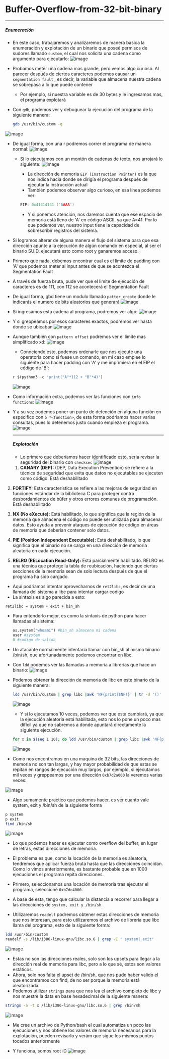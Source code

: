 # Buffer-Overflow-from-32-bit-binary

***

  <h5>Enumeración</h5>
  
- En este caso, trabajaremos y analizaremos de manera basica la enumeración y explotación de un binario que poseé permisos de sudores llamado `custom`, el cual nos solicita una cadena como argumento para ejecutarlo:
  ![image](https://github.com/JoseVazquez101/Buffer-Overflow-from-32-bit-binary/assets/111292579/f20f55bc-4618-4d34-aaf0-e19a9e3e22a7)

- Probamos meter una cadena mas grande, pero vemos algo curioso. Al parecer después de ciertos caracteres podemos causar un `segmentation fault` , es decir, la variable que almacena nuestra cadena se sobrepasa a lo que puede contener
	- Por ejemplo, si nuestra variable es de 30 bytes y le ingresamos mas, el programa explotará
- Con `gdb`, podemos ver y debuguear la ejecución del programa de la siguiente manera:
  ~~~ bash 
  gdb /usr/bin/custom -q
  ~~~
![image](https://github.com/JoseVazquez101/Buffer-Overflow-from-32-bit-binary/assets/111292579/28516134-af38-41b8-a473-140a2846269e)

- De igual forma, con una r podremos correr el programa de manera normal:
  ![image](https://github.com/JoseVazquez101/Buffer-Overflow-from-32-bit-binary/assets/111292579/eadf68b6-3d75-4d63-aa84-1d7e5eff504c)

  - Si lo ejecutamos con un montón de cadenas de texto, nos arrojará lo siguiente:
    ![image](https://github.com/JoseVazquez101/Buffer-Overflow-from-32-bit-binary/assets/111292579/451822d5-6caa-409c-88f4-aee81c90e59b)

    - La dirección de memoria `EIP (Instruction Pointer)` es la que nos  indica hacia donde se dirigía el programa después de ejecutar la instrucción actual
    - También podemos observar algo curioso, en esa línea podemos ver:
    ~~~ C
    EIP: 0x41414141 ('AAAA')
    ~~~
    - Y si ponemos atención, nos daremos cuenta que ese espacio de memoria está lleno de 'A' en código ASCII, ya que A=41. Por lo que podemos ver, nuestro input tiene la capacidad de sobrescribir registros del sistema.

- Si logramos alterar de alguna manera el flujo del sistema para que esa dirección apunte a la ejecución de algún comando en especial, al ser el binario SUID, ejecutará esto como root y ganaremos acceso.
- Primero que nada, debemos encontrar cual es el limite de padding con 'A' que podemos meter al input antes de que se acontezca el Segmentation Fault

- A través de fuerza bruta, pude ver que el limite de ejecución de caracteres es de 111, con 112 se acontecerá el Segmentation Fault
- De igual forma, gbd tiene un modulo llamado `patter_create` donde le indicarás el numero de bits aleatorios que generará
  ![image](https://github.com/JoseVazquez101/Buffer-Overflow-from-32-bit-binary/assets/111292579/b27c4264-8b3b-47d7-aaf3-15858bfd5081)


- Si ingresamos esta cadena al programa, podremos ver algo:
  ![image](https://github.com/JoseVazquez101/Buffer-Overflow-from-32-bit-binary/assets/111292579/ed0058c2-3503-4b7f-aa7d-0dca200ad979)

- Y si greppeamos por esos caracteres exactos, podremos ver hasta donde se ubicaban
  ![image](https://github.com/JoseVazquez101/Buffer-Overflow-from-32-bit-binary/assets/111292579/c183681c-1f4b-4a03-a43b-5d875e2103bc)

- Aunque también con `pattern offset` podremos ver el limite mas simplificado xd:
  ![image](https://github.com/JoseVazquez101/Buffer-Overflow-from-32-bit-binary/assets/111292579/d7e274fb-3b15-44fa-a009-3edba9448f76)

   - Conociendo esto, podemos ordenarle que nos ejecute una operatoria como si fuese un comando, en mi caso emplee lo siguiente para hacer padding con 'A' y me imprimiera en el EIP el código de 'B':
  ~~~ python
  r $(python3 -c 'print("A"*112 + "B"*4)')
  ~~~
  ![image](https://github.com/JoseVazquez101/Buffer-Overflow-from-32-bit-binary/assets/111292579/db84e123-f1d7-408a-ad04-56c1b7331e02)
  
- Como información extra, podemos ver las funciones con `info functions`:
![image](https://github.com/JoseVazquez101/Buffer-Overflow-from-32-bit-binary/assets/111292579/9fb96654-dbb2-45c2-b86e-a09b1de7d638)

- Y a su vez podemos poner un punto de detención en alguna función en especifico con `b *<function>`, de esta forma podríamos hacer varias consultas, pues lo detenemos justo cuando empieza el programa.
![image](https://github.com/JoseVazquez101/Buffer-Overflow-from-32-bit-binary/assets/111292579/8811ec15-f720-49e6-bc66-a35faaf47044)

  ***
  <h5>Explotación</h5>
  
  - Lo primero que deberíamos hacer identificado esto, seria revisar la seguridad del binario con `checksec`
  ![image](https://github.com/JoseVazquez101/Buffer-Overflow-from-32-bit-binary/assets/111292579/e0f23b1c-669a-42e6-8a6d-17d34c46275e)

  
  1. **CANARY (DEP):** (DEP, Data Execution Prevention) se refiere a la técnica de seguridad que evita que datos no ejecutables se ejecuten como código. Está deshabilitado
    
2. **FORTIFY:** Esta característica se refiere a las mejoras de seguridad en funciones estándar de la biblioteca C para proteger contra desbordamientos de búfer y otros errores comunes de programación. Está deshabilitado

3. **NX (No eXecute):** Está habilitado, lo que significa que la región de la memoria que almacena el código no puede ser utilizada para almacenar datos. Esto ayuda a prevenir ataques de ejecución de código en áreas de memoria que deberían contener solo datos.

5. **PIE (Position Independent Executable):** Está deshabilitado, lo que significa que el binario no se carga en una dirección de memoria aleatoria en cada ejecución. 
    
5. **RELRO (RELocation Read-Only):** Está parcialmente habilitado. RELRO es una técnica que protege la tabla de reubicación, haciendo que ciertas secciones de la memoria sean de solo lectura después de que el programa ha sido cargado.

- Aquí podriamos intentar aprovecharnos de `ret2libc`, es decir de una llamada del sistema a libc para intentar cargar codigo
- La sintaxis es algo parecida a esto:
~~~ bash
ret2libc = system + exit + bin_sh
~~~
- Para entenderlo mejor, es como la sintaxis de python para hacer llamadas al sistema:
  ~~~ python
  os.system("whoami") #bin_sh almacena mi cadena
  user #system
  0 #codigo de salida
  ~~~
- Un atacante normalmente intentaría llamar con bin_sh al mismo binario /bin/sh, que afortunadamente podemos encontrar en libc.
- Con `ldd` podemos ver las llamadas a memoria a librerias que hace un binario:
  ![image](https://github.com/JoseVazquez101/Buffer-Overflow-from-32-bit-binary/assets/111292579/934b5336-e2bd-4f29-b543-f42608aae1ae)

- Podemos obtener la dirección de memoria de libc en este binario de la siguiente manera:
  ~~~ bash
  ldd /usr/bin/custom | grep libc |awk 'NF{print($NF)}' | tr -d '()'
  ~~~
  ![image](https://github.com/JoseVazquez101/Buffer-Overflow-from-32-bit-binary/assets/111292579/26a862ba-0054-45ec-8c71-501afc60d913)

  - Y si lo ejecutamos 10 veces, podemos ver que esta cambiará, ya que la ejecución aleatoria está habilitada, esto nos lo pone un poco mas difícil ya que no sabremos a donde apuntará directamente la siguiente ejecución.
  ~~~ bash
  for x in $(seq 1 10); do ldd /usr/bin/custom | grep libc |awk 'NF{print($NF)}' | tr -d '()'; done
  ~~~
  
  ![image](https://github.com/JoseVazquez101/Buffer-Overflow-from-32-bit-binary/assets/111292579/4977be53-a993-4a8e-b509-7d51b8bc2440)

- Como nos encontramos en una maquina de 32 bits, las direcciones de memoria no son tan largas, y hay mayor probabilidad de que estas se repitan en rangos de ejecución muy largos, por ejemplo, si ejecutamos mil veces y greppeamos por una dirección `0xb7d2a000` la veremos varias veces:

![image](https://github.com/JoseVazquez101/Buffer-Overflow-from-32-bit-binary/assets/111292579/5f0f64b2-aaef-49d2-b7aa-6148e98b3b2e)

- Algo sumamente practico que podemos hacer, es ver cuanto vale system, exit y /bin/sh de la siguiente forma
~~~ bash
p system
p exit
find /bin/sh
~~~
![image](https://github.com/JoseVazquez101/Buffer-Overflow-from-32-bit-binary/assets/111292579/cbeeb9e6-5f31-47ed-aff4-ffaa1f8799d2)

- Lo que podemos hacer es ejecutar como overflow del buffer, en lugar de letras, estas direcciones de memoria.
- El problema es que, como la locación de la memoria es aleatoria, tendremos que aplicar fuerza bruta hasta que las direcciones coincidan. Como lo vimos anteriormente, es bastante probable que en 1000 ejecuciones el programa repita direcciones.

- Primero, seleccionamos una locación de memoria tras ejecutar el programa, seleccioné `0xb7de4000`.
- A base de esta, tengo que calcular la distancia a recorrer para llegar a las direcciones de `system, exit y /bin/sh`. 

- Utilizaremos `readelf` podremos obtener estas direcciones de memoria que nos interesan, para esto utilizaremos el archivo de librería que libc llama del programa, esto de la siguiente forma:
~~~ bash
ldd /usr/bin/custom
readelf -s /lib/i386-linux-gnu/libc.so.6 | grep -E " system| exit"
~~~
![image](https://github.com/JoseVazquez101/Buffer-Overflow-from-32-bit-binary/assets/111292579/a8ac11ef-eddc-4bac-aeac-c783befaf668)

- Estas no son las direcciones reales, solo son los upsets para llegar a la dirección real de memoria para libc, pero a lo que sé, estos son valores estáticos.
- Ahora, solo nos falta el upset de /bin/sh, que nos pudo haber valido el que encontramos con find, de no ser porque la memoria está aleatorizada.
- Podemos utilizar `strings` para que nos lea el archivo completo de libc y nos muestre la data en base hexadecimal de la siguiente manera:
~~~bash
strings -a -t x /lib/i386-linux-gnu/libc.so.6 | grep /bin/sh
~~~
![image](https://github.com/JoseVazquez101/Buffer-Overflow-from-32-bit-binary/assets/111292579/3040ce98-a187-4db9-9153-e76fb3979bf3)

- Me cree un archivo de Python/bash el cual automatiza un poco las ejecuciones y nos obtiene los valores de memoria necesarios para la explotación, pueden revisarlo y verám que sigue los mismos puntos tocados anteriormente

- Y funciona, somos root :D
  ![image](https://github.com/JoseVazquez101/Buffer-Overflow-from-32-bit-binary/assets/111292579/cc6f1d7e-4505-4143-8be2-bfcbbacf6eba)

  
